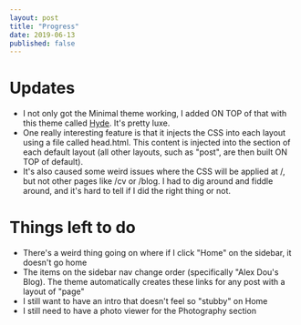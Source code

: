 ```yaml
---
layout: post
title: "Progress"
date: 2019-06-13
published: false
---
```


# Updates

* I not only got the Minimal theme working, I added ON TOP of that with this theme called [Hyde](https://github.com/poole/hyde). It's pretty luxe.
* One really interesting feature is that it injects the CSS into each layout using a file called head.html. This content is injected into the <head> section of each default layout (all other layouts, such as "post", are then built ON TOP of default). 
 * It's also caused some weird issues where the CSS will be applied at /, but not other pages like /cv or /blog. I had to dig around and fiddle around, and it's hard to tell if I did the right thing or not. 

# Things left to do
* There's a weird thing going on where if I click "Home" on the sidebar, it doesn't go home
* The items on the sidebar nav change order (specifically "Alex Dou's Blog). The theme automatically creates these links for any post with a layout of "page"
* I still want to have an intro that doesn't feel so "stubby" on Home
* I still need to have a photo viewer for the Photography section